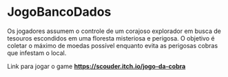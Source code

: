 # JogoBancoDados
 Os jogadores assumem o controle de um corajoso explorador em busca de tesouros escondidos em uma floresta misteriosa e perigosa. O objetivo é coletar o máximo de moedas possível enquanto evita as perigosas cobras que infestam o local.


Link para jogar o game
**https://scouder.itch.io/jogo-da-cobra**
